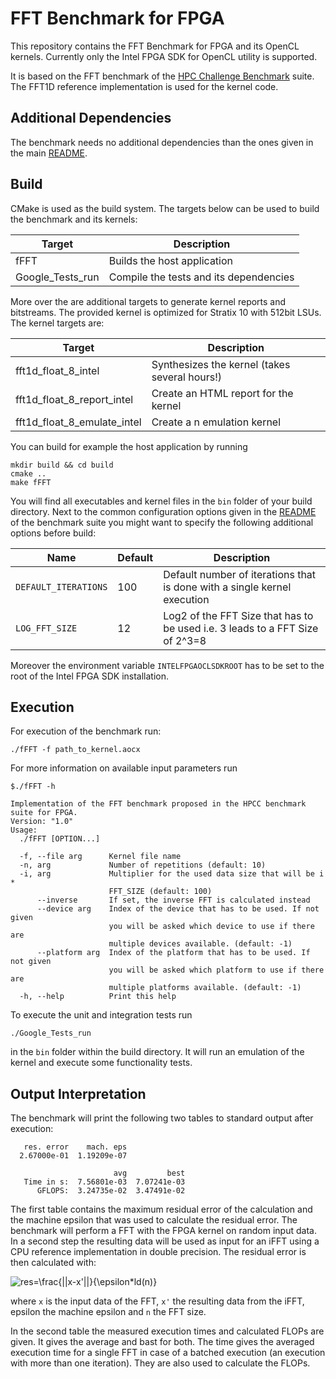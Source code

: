 # FFT Benchmark for FPGA

This repository contains the FFT Benchmark for FPGA and its OpenCL kernels.
Currently only the  Intel FPGA SDK for OpenCL utility is supported.

It is based on the FFT benchmark of the [HPC Challenge Benchmark](https://icl.utk.edu/hpcc/) suite.
The FFT1D reference implementation is used for the kernel code.

## Additional Dependencies

The benchmark needs no additional dependencies than the ones given in the main [README](../README.md).

## Build

CMake is used as the build system.
The targets below can be used to build the benchmark and its kernels:

 |  Target  | Description                                    |
 | -------- | ---------------------------------------------- |
 | fFFT     | Builds the host application                    |
 | Google_Tests_run| Compile the tests and its dependencies  |
 
 More over the are additional targets to generate kernel reports and bitstreams.
 The provided kernel is optimized for Stratix 10 with 512bit LSUs.
 The kernel targets are:
 
  |  Target  | Description                                    |
  | -------- | ---------------------------------------------- |
  | fft1d_float_8_intel          | Synthesizes the kernel (takes several hours!)  |
  | fft1d_float_8_report_intel   | Create an HTML report for the kernel    |
  | fft1d_float_8_emulate_intel  | Create a n emulation kernel             |
  
 
 You can build for example the host application by running
 
    mkdir build && cd build
    cmake ..
    make fFFT

You will find all executables and kernel files in the `bin`
folder of your build directory.
Next to the common configuration options given in the [README](../README.md) of the benchmark suite you might want to specify the following additional options before build:

Name             | Default     | Description                          |
---------------- |-------------|--------------------------------------|
`DEFAULT_ITERATIONS`| 100          | Default number of iterations that is done with a single kernel execution|
`LOG_FFT_SIZE`   | 12          | Log2 of the FFT Size that has to be used i.e. 3 leads to a FFT Size of 2^3=8|

Moreover the environment variable `INTELFPGAOCLSDKROOT` has to be set to the root
of the Intel FPGA SDK installation.

## Execution

For execution of the benchmark run:

    ./fFFT -f path_to_kernel.aocx
    
For more information on available input parameters run

    $./fFFT -h
    
    Implementation of the FFT benchmark proposed in the HPCC benchmark suite for FPGA.
    Version: "1.0"
    Usage:
      ./fFFT [OPTION...]
    
      -f, --file arg      Kernel file name
      -n, arg             Number of repetitions (default: 10)
      -i, arg             Multiplier for the used data size that will be i *
                          FFT_SIZE (default: 100)
          --inverse       If set, the inverse FFT is calculated instead
          --device arg    Index of the device that has to be used. If not given
                          you will be asked which device to use if there are
                          multiple devices available. (default: -1)
          --platform arg  Index of the platform that has to be used. If not given
                          you will be asked which platform to use if there are
                          multiple platforms available. (default: -1)
      -h, --help          Print this help
    
To execute the unit and integration tests run

    ./Google_Tests_run
    
in the `bin` folder within the build directory.
It will run an emulation of the kernel and execute some functionality tests.

## Output Interpretation

The benchmark will print the following two tables to standard output after execution:

       res. error    mach. eps
      2.67000e-01  1.19209e-07
    
                           avg         best
       Time in s:  7.56801e-03  7.07241e-03
          GFLOPS:  3.24735e-02  3.47491e-02
          
The first table contains the maximum residual error of the calculation and the
machine epsilon that was used to calculate the residual error.
The benchmark will perform a FFT with the FPGA kernel on random input data.
In a second step the resulting data will be used as input for an iFFT using a CPU
reference implementation in double precision.
The residual error is then calculated with:

![res=\frac{||x-x'||}{\epsilon*ld(n)}](https://latex.codecogs.com/gif.latex?res=\frac{||x-x'||}{\epsilon*ld(n)})

where `x` is the input data of the FFT, `x'` the resulting data from the iFFT, epsilon the machine epsilon and `n` the FFT size.

In the second table the measured execution times and calculated FLOPs are given.
It gives the average and bast for both.
The time gives the averaged execution time for a single FFT in case of a batched execution (an execution with more than one iteration).
They are also used to calculate the FLOPs.
